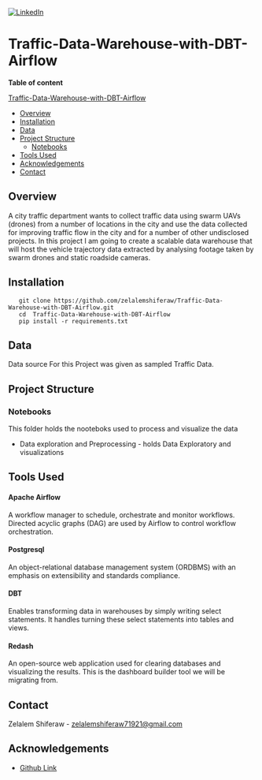 [![LinkedIn][linkedin-shield]][linkedin-url]

#  Traffic-Data-Warehouse-with-DBT-Airflow

**Table of content**

 [Traffic-Data-Warehouse-with-DBT-Airflow](#Traffic-Data-Warehouse-with-DBT-Airflow)
  - [Overview](#overview)
  - [Installation](#installation)
  - [Data](#data)
  - [Project Structure](#project-structure)
    - [Notebooks](#notebooks)
  - [Tools Used](#tools-used)
  - [Acknowledgements](#acknowledgements)
  - [Contact](#contact)



## Overview

<p>
A city traffic department wants to collect traffic data using swarm UAVs (drones) from a number of locations in the city and use the data collected for improving traffic flow in the city and for a number of other undisclosed projects. In this project I am going to create a scalable data warehouse that will host the vehicle trajectory data extracted by analysing footage taken by swarm drones and static roadside cameras. 
</p>

## Installation

       git clone https://github.com/zelalemshiferaw/Traffic-Data-Warehouse-with-DBT-Airflow.git
       cd  Traffic-Data-Warehouse-with-DBT-Airflow
       pip install -r requirements.txt
        
## Data
<p>
Data source For this Project was given as sampled Traffic Data.
</p>


## Project Structure

### Notebooks 
This folder holds the nooteboks used to process and visualize the data 
- Data exploration and Preprocessing - holds Data Exploratory and visualizations


## Tools Used
#### Apache Airflow
  A workflow manager to schedule, orchestrate and monitor workflows. Directed acyclic graphs (DAG) are used by Airflow to control workflow orchestration.
     
#### Postgresql
  An object-relational database management system (ORDBMS) with an emphasis on extensibility and standards compliance.
     
#### DBT
  Enables transforming data in warehouses by simply writing select statements. It handles turning these select statements into tables and views.

#### Redash
   An open-source web application used for clearing databases and visualizing the results. This is the dashboard builder tool we will be migrating from.

## Contact
Zelalem Shiferaw - zelalemshiferaw71921@gmail.com

## Acknowledgements
* [Github Link](https://github.com/Micky373)


[linkedin-shield]: https://img.shields.io/badge/-LinkedIn-black.svg?style=for-the-badge&logo=linkedin&colorB=555
[linkedin-url]: https://www.linkedin.com/in/zelalem-shiferaw-48a070187

